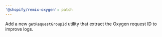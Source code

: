 ```yaml
---
'@shopify/remix-oxygen': patch
---
```


Add a new `getRequestGroupId` utility that extract the Oxygen request ID to improve logs.
